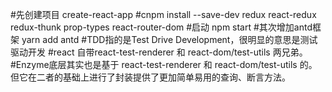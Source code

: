 #先创建项目
create-react-app 
#cnpm install --save-dev redux react-redux redux-thunk prop-types react-router-dom
#启动 npm start
#其次增加antd框架
yarn add antd 
#TDD指的是Test Drive Development，很明显的意思是测试驱动开发
#react 自带react-test-renderer 和 react-dom/test-utils 两兄弟。 
#Enzyme底层其实也是基于 react-test-renderer 和 react-dom/test-utils 的。但它在二者的基础上进行了封装提供了更加简单易用的查询、断言方法。
